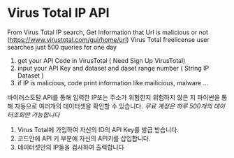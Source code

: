# Virus Total IP API
From Virus Total IP search, Get Information that Url is malicious or not
(https://www.virustotal.com/gui/home/url)
Virus Total freelicense user searches just 500 queries for one day

 1. get your API Code in VirusTotal ( Need Sign Up VirusTotal)
 2. input your API Key and dataset and daset range number ( String IP Dataset )
 3. if IP is malicious, code print information like mailicious, malware ...

바이러스토탈 API를 통해 입력한 IP또는 주소가 위험한지 위험하지 않은 지 파이썬을 통해 자동으로 여러개의 데이터셋을 확인할 수 있습니다.
*무료 계정은 하루 500개의 데이터조회만 가능합니다*
1. Virus Total에 가입하여 자신의 ID의 API Key를 발급 받습니다.
2. 코드안에 API 키 부분에 자신의 API키를 삽입합니다.
3. 데이터셋안의 IP들을 검사하여 출력합니다
